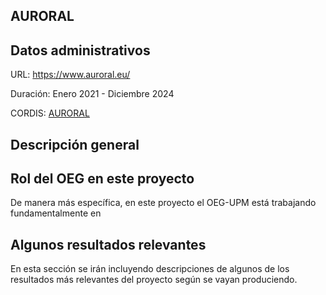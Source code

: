 ## AURORAL

## Datos administrativos

URL: https://www.auroral.eu/

Duración: Enero 2021 - Diciembre 2024

CORDIS: [AURORAL](https://cordis.europa.eu/project/id/101016854)

## Descripción general


## Rol del OEG en este proyecto
De manera más específica, en este proyecto el OEG-UPM está trabajando fundamentalmente en 



## Algunos resultados relevantes
En esta sección se irán incluyendo descripciones de algunos de los resultados más relevantes del proyecto según se vayan produciendo.

